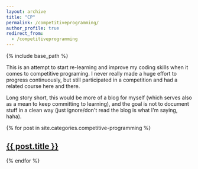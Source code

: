 ```yaml
---
layout: archive
title: "CP"
permalink: /competitiveprogramming/
author_profile: true
redirect_from:
  - /competitiveprogramming
---
```


{% include base_path %}



This is an attempt to start re-learning and improve my coding skills when it comes to competitive programing. I never really made a huge effort to progress continuously, but still participated in a competition and had a related course here and there.

Long story short, this would be more of a blog for myself (which serves also as a mean to keep committing to learning), and the goal is not to document stuff in a clean way (just ignore/don't read the blog is what I'm saying, haha).

{% for post in site.categories.competitive-programming %}
  <h2><a href="{{ post.url }}">{{ post.title }}</a></h2>
{% endfor %}
